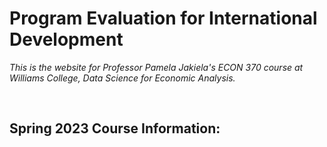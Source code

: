 # Program Evaluation for International Development  

_This is the website for Professor Pamela Jakiela's ECON 370 course at Williams College, Data Science for Economic Analysis._  

<br>

## Spring 2023 Course Information:  

<!-- [Syllabus](https://pjakiela.github.io/ECON523/ECON523-syllabus-2023-02-02.pdf) -->  

<!--[Reading List](https://pjakiela.github.io/ECON523/ECON-523-reading-list.pdf) -->

<!--[Schedule of Course Modules](https://pjakiela.github.io/ECON523/schedule.html) --> 

<!--[Card and Krueger Replication Project](https://pjakiela.github.io/ECON523/replication.html) -->

<br>

<!--## Additional Resources --> 

<!--Williams ECON's [Stata tutorials](https://pjakiela.github.io/stata/)  -->

